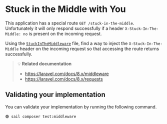 # Stuck in the Middle with You

This application has a special route `GET /stuck-in-the-middle`. Unfortunately it
will only respond successfully if a header `X-Stuck-In-The-Middle: no` is
present on the incoming request.


Using the [`StuckInTheMiddleware`][middleware] file, find a way to inject the
`X-Stuck-In-The-Middle` header on the incoming request so that accessing the route
returns successfully.



> 💡 **Related documentation**
> - https://laravel.com/docs/8.x/middleware
> - https://laravel.com/docs/8.x/requests


## Validating your implementation

You can validate your implementation by running the following command.

```
🟢 sail composer test:middleware
```

[middleware]: ../app/Http/Middleware/StuckInTheMiddleware.php
